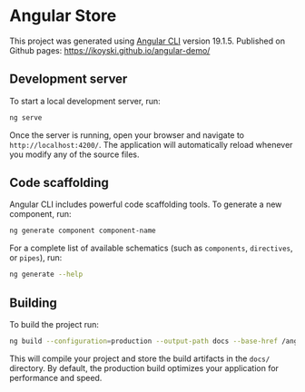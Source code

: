 # Angular Store

This project was generated using [Angular CLI](https://github.com/angular/angular-cli) version 19.1.5.
Published on Github pages: https://ikoyski.github.io/angular-demo/

## Development server

To start a local development server, run:

```bash
ng serve
```

Once the server is running, open your browser and navigate to `http://localhost:4200/`. The application will automatically reload whenever you modify any of the source files.

## Code scaffolding

Angular CLI includes powerful code scaffolding tools. To generate a new component, run:

```bash
ng generate component component-name
```

For a complete list of available schematics (such as `components`, `directives`, or `pipes`), run:

```bash
ng generate --help
```

## Building

To build the project run:

```bash
ng build --configuration=production --output-path docs --base-href /angular-store/ && mv docs/browser/* docs/ && rmdir docs/browser && cp docs/index.html docs/404.html
```

This will compile your project and store the build artifacts in the `docs/` directory. By default, the production build optimizes your application for performance and speed.


